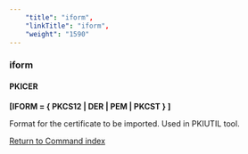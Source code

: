 ```yaml
---
    "title": "iform",
    "linkTitle": "iform",
    "weight": "1590"
---
```

<span id="iform"></span>

### iform

#### PKICER

****[IFORM = { PKCS12 &#124; DER &#124; PEM &#124; PKCST } ]****

Format for the certificate to be imported. Used in PKIUTIL tool.

[Return to Command index](../../)
